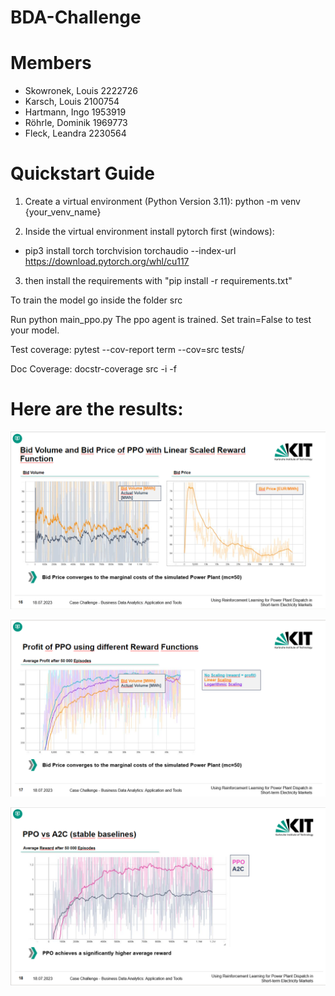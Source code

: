 # BDA-Challenge 

# Members
- Skowronek, Louis 2222726
- Karsch, Louis 2100754
- Hartmann, Ingo 1953919
- Röhrle, Dominik 1969773
- Fleck, Leandra 2230564

# Quickstart Guide
1. Create a virtual environment (Python Version 3.11): python -m venv {your_venv_name}

2. Inside the virtual environment install pytorch first (windows):
- pip3 install torch torchvision torchaudio --index-url https://download.pytorch.org/whl/cu117
3. then install the requirements with "pip install -r requirements.txt"

To train the model go inside the folder src

Run python main_ppo.py
The ppo agent is trained. Set train=False to test your model.

Test coverage: pytest --cov-report term --cov=src tests/

Doc Coverage: docstr-coverage src -i -f


# Here are the results:

![image.png](./images/image1.png)


![image-1.png](./images/image2.png)


![image-2.png](./images/image3.png)


